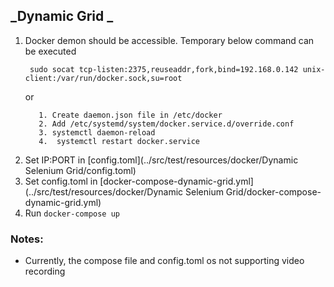 ## _Dynamic Grid _

1. Docker demon should be accessible. Temporary below command can be executed
   ```
    sudo socat tcp-listen:2375,reuseaddr,fork,bind=192.168.0.142 unix-client:/var/run/docker.sock,su=root
   ```
   or
   ```
      1. Create daemon.json file in /etc/docker
      2. Add /etc/systemd/system/docker.service.d/override.conf
      3. systemctl daemon-reload
      4.  systemctl restart docker.service
   ```
2. Set IP:PORT in [config.toml](../src/test/resources/docker/Dynamic Selenium Grid/config.toml)
3. Set config.toml in [docker-compose-dynamic-grid.yml](../src/test/resources/docker/Dynamic Selenium Grid/docker-compose-dynamic-grid.yml)
4. Run `docker-compose up`

### Notes:
- Currently, the compose file and config.toml os not supporting video recording